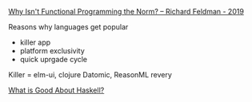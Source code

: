 [Why Isn't Functional Programming the Norm? – Richard Feldman - 2019](https://www.youtube.com/watch?v=QyJZzq0v7Z4)

Reasons why languages get popular
- killer app
- platform exclusivity
- quick uprgade cycle

Killer = elm-ui, clojure Datomic, ReasonML revery

[What is Good About Haskell?](https://doisinkidney.com/posts/2019-10-02-what-is-good-about-haskell.html)
